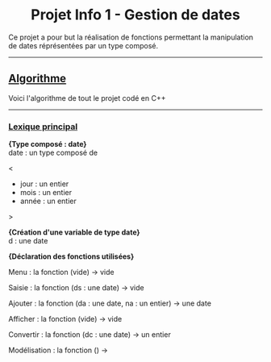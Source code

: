 <p align="center"><h1 align="center">Projet Info 1 - Gestion de dates</h1></p>

Ce projet a pour but la réalisation de fonctions permettant la manipulation de dates réprésentées par un type composé.

---

## <ins>Algorithme</ins>
Voici l'algorithme de tout le projet codé en C++

---

### <ins>Lexique principal</ins>

**{Type composé : date}**  
date : un type composé de  
<p>
<
  <ul>
    <li>jour  : un entier</li>
    <li>mois  : un entier</li>
    <li>année : un entier</li>
  </ul>
>
</p>

**{Création d'une variable de type date}**  
d : une date



**{Déclaration des fonctions utilisées}**

Menu : la fonction (vide) -> vide

Saisie : la fonction (ds : une date) -> vide

Ajouter : la fonction (da : une date, na : un entier) -> une date

Afficher : la fonction (vide) -> vide

Convertir : la fonction (dc : une date) -> un entier

Modélisation : la fonction () -> 
